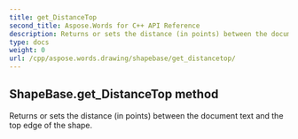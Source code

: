 ```yaml
---
title: get_DistanceTop
second_title: Aspose.Words for C++ API Reference
description: Returns or sets the distance (in points) between the document text and the top edge of the shape. 
type: docs
weight: 0
url: /cpp/aspose.words.drawing/shapebase/get_distancetop/
---
```

## ShapeBase.get_DistanceTop method


Returns or sets the distance (in points) between the document text and the top edge of the shape. 

